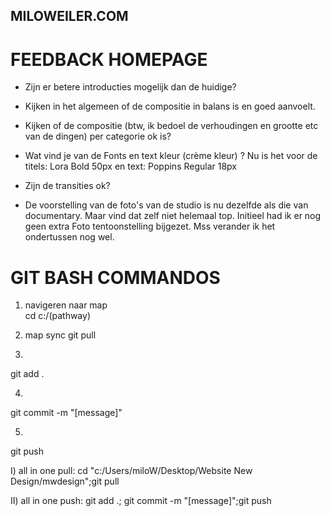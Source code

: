 ## MILOWEILER.COM ##

# FEEDBACK HOMEPAGE
- Zijn er betere introducties mogelijk dan de huidige?
- Kijken in het algemeen of de compositie in balans is en goed aanvoelt.
- Kijken of de compositie (btw, ik bedoel de verhoudingen en grootte etc van de dingen) per categorie ok is?

- Wat vind je van de Fonts en text kleur (crème kleur) ? Nu is het voor de titels: Lora Bold 50px en text: Poppins Regular 18px

- Zijn de transities ok?
- De voorstelling van de foto's van de studio is nu dezelfde als die van documentary. Maar vind dat zelf niet helemaal top. Initieel had ik er nog geen extra Foto tentoonstelling bijgezet. Mss verander ik het ondertussen nog wel.

# GIT BASH COMMANDOS

1. navigeren naar map  
cd c:/(pathway)

2. map sync
git pull

3. 
git add .

4. 
git commit -m "[message]"

5.
git push 


I) all in one pull:
cd "c:/Users/miloW/Desktop/Website New Design/mwdesign";git pull

II) all in one push:
git add .; git commit -m "[message]";git push 



